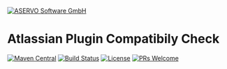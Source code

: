 [![ASERVO Software GmbH](https://aservo.github.io/img/aservo_atlassian_banner.png)](https://www.aservo.com/en/atlassian)

Atlassian Plugin Compatibily Check
==================================

[![Maven Central](https://maven-badges.herokuapp.com/maven-central/de.aservo/atlassian-plugin-compatibility-check/badge.svg)](https://maven-badges.herokuapp.com/maven-central/de.aservo/atlassian-plugin-compatibility-check)
[![Build Status](https://github.com/aservo/atlassian-plugin-compatibility-check/actions/workflows/ci_main.yaml/badge.svg)](https://github.com/aservo/atlassian-plugin-compatibility-check/actions/workflows/ci_main.yaml)
[![License](https://img.shields.io/badge/License-Apache%202.0-blue.svg)](https://opensource.org/licenses/Apache-2.0)
[![PRs Welcome](https://img.shields.io/badge/PRs-welcome-brightgreen.svg?style=flat-square)](http://makeapullrequest.com)

